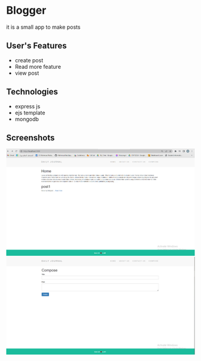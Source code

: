 # Blogger
it is a small app to make posts 

## User's Features 
- create post
- Read more feature
- view post
## Technologies
- express js
- ejs template
- mongodb


## Screenshots
![ Home ](https://github.com/MahmoudRedaSayed/Node-Blogger/blob/main/Pics/home.PNG)
![ Add post](https://github.com/MahmoudRedaSayed/Node-Blogger/blob/main/Pics/Add.PNG)
